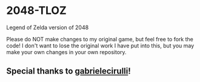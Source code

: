 2048-TLOZ
=========

Legend of Zelda version of 2048

Please do NOT make changes to my original game, but feel free to fork the code! I don't want to lose the original work I have
put into this, but you may make your own changes in your own repository. 

## Special thanks to [gabrielecirulli](https://github.com/gabrielecirulli)!
